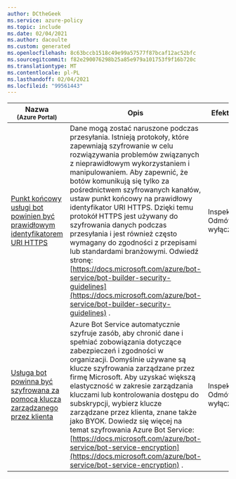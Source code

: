 ```yaml
---
author: DCtheGeek
ms.service: azure-policy
ms.topic: include
ms.date: 02/04/2021
ms.author: dacoulte
ms.custom: generated
ms.openlocfilehash: 8c63bccb1518c49e99a57577f87bcaf12ac52bfc
ms.sourcegitcommit: f82e290076298b25a85e979a101753f9f16b720c
ms.translationtype: MT
ms.contentlocale: pl-PL
ms.lasthandoff: 02/04/2021
ms.locfileid: "99561443"
---
```

|Nazwa<br /><sub>(Azure Portal)</sub> |Opis |Efekt (s) |Wersja<br /><sub>GitHub</sub> |
|---|---|---|---|
|[Punkt końcowy usługi bot powinien być prawidłowym identyfikatorem URI HTTPS](https://portal.azure.com/#blade/Microsoft_Azure_Policy/PolicyDetailBlade/definitionId/%2Fproviders%2FMicrosoft.Authorization%2FpolicyDefinitions%2F6164527b-e1ee-4882-8673-572f425f5e0a) |Dane mogą zostać naruszone podczas przesyłania. Istnieją protokoły, które zapewniają szyfrowanie w celu rozwiązywania problemów związanych z nieprawidłowym wykorzystaniem i manipulowaniem. Aby zapewnić, że botów komunikują się tylko za pośrednictwem szyfrowanych kanałów, ustaw punkt końcowy na prawidłowy identyfikator URI HTTPS. Dzięki temu protokół HTTPS jest używany do szyfrowania danych podczas przesyłania i jest również często wymagany do zgodności z przepisami lub standardami branżowymi. Odwiedź stronę: [https://docs.microsoft.com/azure/bot-service/bot-builder-security-guidelines](https://docs.microsoft.com/azure/bot-service/bot-builder-security-guidelines) . |Inspekcja, Odmów, wyłączone |[1.0.1](https://github.com/Azure/azure-policy/blob/master/built-in-policies/policyDefinitions/Bot%20Service/BotService_ValidEndpoint_Audit.json) |
|[Usługa bot powinna być szyfrowana za pomocą klucza zarządzanego przez klienta](https://portal.azure.com/#blade/Microsoft_Azure_Policy/PolicyDetailBlade/definitionId/%2Fproviders%2FMicrosoft.Authorization%2FpolicyDefinitions%2F51522a96-0869-4791-82f3-981000c2c67f) |Azure Bot Service automatycznie szyfruje zasób, aby chronić dane i spełniać zobowiązania dotyczące zabezpieczeń i zgodności w organizacji. Domyślnie używane są klucze szyfrowania zarządzane przez firmę Microsoft. Aby uzyskać większą elastyczność w zakresie zarządzania kluczami lub kontrolowania dostępu do subskrypcji, wybierz klucze zarządzane przez klienta, znane także jako BYOK. Dowiedz się więcej na temat szyfrowania Azure Bot Service: [https://docs.microsoft.com/azure/bot-service/bot-service-encryption](https://docs.microsoft.com/azure/bot-service/bot-service-encryption) . |Inspekcja, Odmów, wyłączone |[1.0.0](https://github.com/Azure/azure-policy/blob/master/built-in-policies/policyDefinitions/Bot%20Service/BotService_CMKEnabled_Audit.json) |
